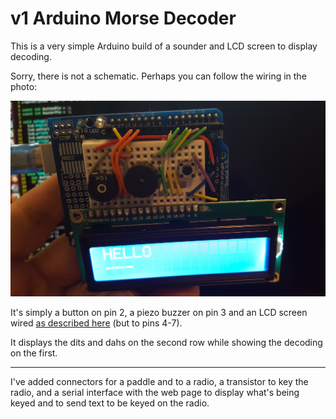 # v1 Arduino Morse Decoder

This is a very simple Arduino build of a sounder and LCD screen to display decoding.

Sorry, there is not a schematic. Perhaps you can follow the wiring in the photo:

![Arduino Morse decoder](morse_decoder.jpg)

It's simply a button on pin 2, a piezo buzzer on pin 3 and an LCD screen wired [as described here](https://www.arduino.cc/en/Tutorial/LiquidCrystalDisplay) (but to pins 4-7).

It displays the dits and dahs on the second row while showing the decoding on the first.

----

I've added connectors for a paddle and to a radio, a transistor to key the radio, and a serial interface with the web page to display what's being keyed and to send text to be keyed on the radio.
